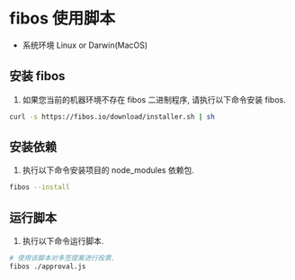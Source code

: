 # fibos 使用脚本

- 系统环境 Linux or Darwin(MacOS)

## 安装 fibos

1. 如果您当前的机器环境不存在 fibos 二进制程序, 请执行以下命令安装 fibos.

```bash
curl -s https://fibos.io/download/installer.sh | sh
```

## 安装依赖

1. 执行以下命令安装项目的 node_modules 依赖包.

```bash
fibos --install
```

## 运行脚本

1. 执行以下命令运行脚本.

```bash
# 使用该脚本对多签提案进行投票.
fibos ./approval.js
```